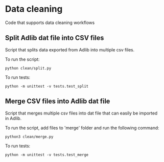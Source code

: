 # Data cleaning
Code that supports data cleaning workflows

## Split Adlib dat file into CSV files
Script that splits data exported from Adlib into multiple csv files.

To run the script:
```
python clean/split.py
```

To run tests:
```
python -m unittest -v tests.test_split
```

## Merge CSV files into Adlib dat file
Script that merges multiple csv files into dat file that can easily be imported in Adlib.


To run the script, add files to 'merge' folder and run the following command:
```
python3 clean/merge.py
```

To run tests:
```
python -m unittest -v tests.test_merge
```
